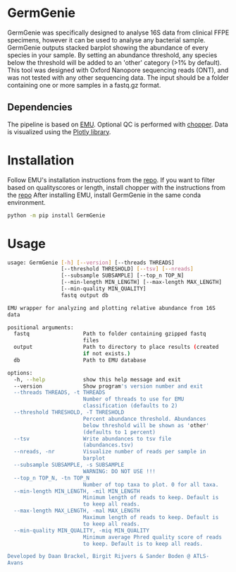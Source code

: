 # GermGenie

GermGenie was specifically designed to analyse 16S data from clinical FFPE specimens, however it can be used to analyse any bacterial sample. GermGenie outputs stacked barplot showing the abundance of every species in your sample. By setting an abundance threshold, any species below the threshold will be added to an 'other' category (>1% by default).  
This tool was designed with Oxford Nanopore sequencing reads (ONT), and was not tested with any other sequencing data. The input should be a folder containing one or more samples in a fastq.gz format.

## Dependencies
The pipeline is based on [EMU](https://github.com/treangenlab/emu). Optional QC is performed with [chopper](https://github.com/wdecoster/chopper). Data is visualized using the [Plotly library](https://plotly.com).


# Installation

Follow EMU's installation instructions from the [repo](https://github.com/treangenlab/emu).
If you want to filter based on qualityscores or length, install chopper with the instructions from the [repo](https://github.com/wdecoster/chopper?tab=readme-ov-file#installation)
After installing EMU, install GermGenie in the same conda environment.
```bash
python -m pip install GermGenie
```

# Usage
```bash
usage: GermGenie [-h] [--version] [--threads THREADS]
                 [--threshold THRESHOLD] [--tsv] [--nreads]
                 [--subsample SUBSAMPLE] [--top_n TOP_N]
                 [--min-length MIN_LENGTH] [--max-length MAX_LENGTH]
                 [--min-quality MIN_QUALITY]
                 fastq output db

EMU wrapper for analyzing and plotting relative abundance from 16S
data

positional arguments:
  fastq                 Path to folder containing gzipped fastq
                        files
  output                Path to directory to place results (created
                        if not exists.)
  db                    Path to EMU database

options:
  -h, --help            show this help message and exit
  --version             Show program's version number and exit
  --threads THREADS, -t THREADS
                        Number of threads to use for EMU
                        classification (defaults to 2)
  --threshold THRESHOLD, -T THRESHOLD
                        Percent abundance threshold. Abundances
                        below threshold will be shown as 'other'
                        (defaults to 1 percent)
  --tsv                 Write abundances to tsv file
                        (abundances.tsv)
  --nreads, -nr         Visualize number of reads per sample in
                        barplot
  --subsample SUBSAMPLE, -s SUBSAMPLE
                        WARNING: DO NOT USE !!!
  --top_n TOP_N, -tn TOP_N
                        Number of top taxa to plot. 0 for all taxa.
  --min-length MIN_LENGTH, -mil MIN_LENGTH
                        Minimum length of reads to keep. Default is
                        to keep all reads.
  --max-length MAX_LENGTH, -mal MAX_LENGTH
                        Maximum length of reads to keep. Default is
                        to keep all reads.
  --min-quality MIN_QUALITY, -miq MIN_QUALITY
                        Minimum average Phred quality score of reads
                        to keep. Default is to keep all reads.

Developed by Daan Brackel, Birgit Rijvers & Sander Boden @ ATLS-
Avans
```
